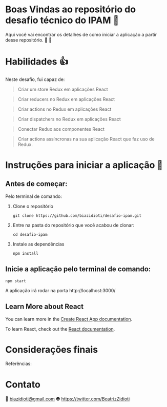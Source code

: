 # Boas Vindas ao repositório do desafio técnico do IPAM :sparkler:

Aqui você vai encontrar os detalhes de como iniciar a aplicação a partir desse repositório. 🚀 :rocket: 

# Habilidades :+1:

Neste desafio, fui capaz de:

 > Criar um store Redux em aplicações React

 > Criar reducers no Redux em aplicações React

 > Criar actions no Redux em aplicações React

 > Criar dispatchers no Redux em aplicações React

 > Conectar Redux aos componentes React

 > Criar actions assíncronas na sua aplicação React que faz uso de Redux.

# Instruções para iniciar a aplicação :star2:

## Antes de começar:

Pelo terminal de comando:

1. Clone o repositório

    `git clone https://github.com/biazidioti/desafio-ipam.git`

2. Entre na pasta do repositório que você acabou de clonar:
    
    `cd desafio-ipam`

3. Instale as dependências

    `npm install`
 
## Inicie a aplicação pelo terminal de comando:

    npm start
    
  A aplicação irá rodar na porta http://localhost:3000/

## Learn More about React

You can learn more in the [Create React App documentation](https://facebook.github.io/create-react-app/docs/getting-started).

To learn React, check out the [React documentation](https://reactjs.org/).


# Considerações finais

Referências:


# Contato

:email: biazidioti@gmail.com :alien:
https://twitter.com/BeatrizZidioti
